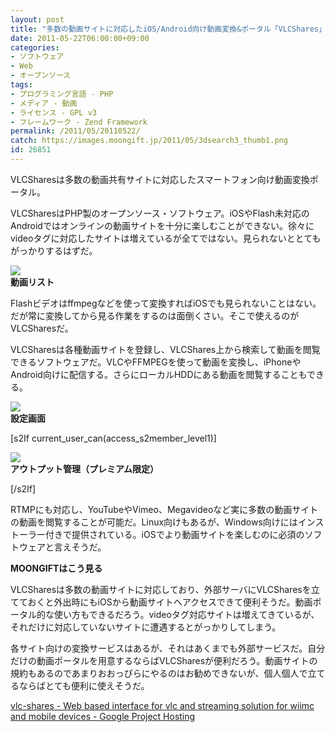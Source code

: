 ```yaml
---
layout: post
title: "多数の動画サイトに対応したiOS/Android向け動画変換&ポータル「VLCShares」"
date: 2011-05-22T06:00:00+09:00
categories:
- ソフトウェア
- Web
- オープンソース
tags: 
- プログラミング言語 - PHP
- メディア - 動画
- ライセンス - GPL v3
- フレームワーク - Zend Framework
permalink: /2011/05/20110522/
catch: https://images.moongift.jp/2011/05/3dsearch3_thumb1.png
id: 26851
---
```

VLCSharesは多数の動画共有サイトに対応したスマートフォン向け動画変換ポータル。

  

VLCSharesはPHP製のオープンソース・ソフトウェア。iOSやFlash未対応のAndroidではオンラインの動画サイトを十分に楽しむことができない。徐々にvideoタグに対応したサイトは増えているが全てではない。見られないととてもがっかりするはずだ。

  

![](https://images.moongift.jp/2011/05/3dsearch2_thumb2.png)  
**動画リスト**

  

Flashビデオはffmpegなどを使って変換すればiOSでも見られないことはない。だが常に変換してから見る作業をするのは面倒くさい。そこで使えるのがVLCSharesだ。

  
<!--more-->  

VLCSharesは各種動画サイトを登録し、VLCShares上から検索して動画を閲覧できるソフトウェアだ。VLCやFFMPEGを使って動画を変換し、iPhoneやAndroid向けに配信する。さらにローカルHDDにある動画を閲覧することもできる。

  

![](https://images.moongift.jp/2011/05/3dsearch3_thumb1.png)  
**設定画面**

  
[s2If current\_user\_can(access\_s2member\_level1)]

![](https://images.moongift.jp/2011/05/3dsearch4_thumb1.png)  
**アウトプット管理（プレミアム限定）**

[/s2If]  

RTMPにも対応し、YouTubeやVimeo、Megavideoなど実に多数の動画サイトの動画を閲覧することが可能だ。Linux向けもあるが、Windows向けにはインストーラー付きで提供されている。iOSでより動画サイトを楽しむのに必須のソフトウェアと言えそうだ。

  
  
  

**MOONGIFTはこう見る**

  

VLCSharesは多数の動画サイトに対応しており、外部サーバにVLCSharesを立てておくと外出時にもiOSから動画サイトへアクセスできて便利そうだ。動画ポータル的な使い方もできるだろう。videoタグ対応サイトは増えてきているが、それだけに対応していないサイトに遭遇するとがっかりしてしまう。

  

各サイト向けの変換サービスはあるが、それはあくまでも外部サービスだ。自分だけの動画ポータルを用意するならばVLCSharesが便利だろう。動画サイトの規約もあるのであまりおおっぴらにやるのはお勧めできないが、個人個人で立てるならばとても便利に使えそうだ。

  

[vlc-shares - Web based interface for vlc and streaming solution for wiimc and mobile devices - Google Project Hosting](http://code.google.com/p/vlc-shares/)

